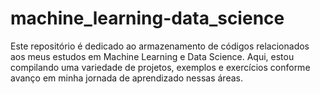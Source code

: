 # machine_learning-data_science
Este repositório é dedicado ao armazenamento de códigos relacionados aos meus estudos em Machine Learning e Data Science. Aqui, estou compilando uma variedade de projetos, exemplos e exercícios conforme avanço em minha jornada de aprendizado nessas áreas.
